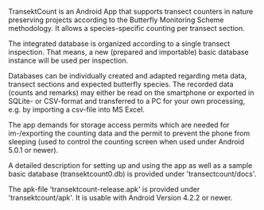 TransektCount is an Android App that supports transect counters in nature preserving projects according to the Butterfly Monitoring Scheme methodology. It allows a species-specific counting per transect section. 

The integrated database is organized according to a single transect inspection. That means, a new (prepared and importable) basic database instance will be used per inspection.

Databases can be individually created and adapted regarding meta data, transect sections and expected butterfly species.
The recorded data (counts and remarks) may either be read on the smartphone or exported in SQLite- or CSV-format and transferred to a PC for your own processing, e.g. by importing a csv-file into MS Excel.

The app demands for storage access permits which are needed for im-/exporting the counting data and the permit to prevent the phone from sleeping (used to control the counting screen when used under Android 5.0.1 or newer). 

A detailed description for setting up and using the app as well as a sample basic database (transektcount0.db) is provided under 'transectcount/docs'.

The apk-file 'transektcount-release.apk' is provided under 'transektcount/apk'. 
It is usable with Android Version 4.2.2 or newer.

